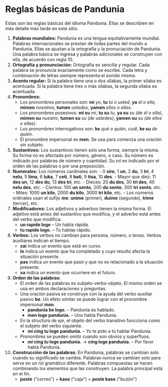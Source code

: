 # Reglas básicas de Pandunia

Estas son las reglas básicas del idioma Pandunia.
Ellas se describien en más detalle más tarde en este sitio.

1. **Palabras mundiales:**
   Pandunia es una lengua equitativamente mundial.
   Palabras internacionales se prestan de todas partes del mundo a Pandunia.
   Ellas se ajustan a la ortografía y la pronuciación de Pandunia.
   Una palabra básica se ingresa y palabras adicionales se construyen con ella, de acuerdo con regla 10.
2. **Ortografía y pronunciación:**
   Ortografía es sencilla y regular.
   Cada palabra se pronuncia exactamente como se escribe.
   Cada letra y combinación de letras siempre representa el sonido misma.
3. **Acento regular:**
   Si la palabra tiene una o dos sílabas, la primer sílaba es acentuada.
   Si la palabra tiene tres o más sílabas, la segunda sílaba es acentuada.
4. **Pronombres:**
    - Los pronombres personales son:
     **mi** _yo_, **tu** _tú o usted_, **ya** _él o ella_,
     **mimen** _nosotros_, **tumen** _ustedes_, **yamen** _ellos o ellas_.
    - Los pronombres posesivos:
     **mi su** _mi_, **tu su** _tu_, **ya su** _su (de él o ella)_,
     **mimen su** _nuestro_, **tumen su** _su (de ustedes)_, **yamen su** _su (de ellos o ellas)_.
    - Los pronombres interrogativos son:
     **ke** _qué o quién_, _cuál_, **ke su** _de quién_.
    - El pronombre impersonal es **men**.
     Se usa para comenza una oración sin subjeto.
5. **Sustantivos:**
   Los sustantivos tienen solo una forma, siempre la misma.
   Su forma no es afectada por número, género, o caso.
   Su número es indicado por palabras de número y cuantidad.
   Su rol es indicado por el orden de las palabras o por una preposición.
6. **Numerales:**
   Los números cardinales son:
       - 0 **siro**, 1 **un**, 2 **du**, 3 **tri**, 4 **nelu**, 5 **lima**, 6 **luka**,
         7 **ceti**, 8 **bati**, 9 **tisa**, 10 **des**.
       - Mayor que diez: 11 **des un**, 12 **des du**, 13 **des tri**, etc.
       - Dieces: 20 **du des**, 30 **tri des**, 40 **nelu des**, etc.
       - Cientos: 100 **un sento**, 200 **du sento**, 300 **tri sento**, etc.
       - Miles: 1000 **un kilo**, 2000 **du kilo**, 3000 **tri kilo**, etc.
       - Los números ordinales usan el sufijo **me**: **unime** (primer), **duime** (segundo), **trime** (tercer), etc.
7. **Modificadores:**
   Los adjetivos y adverbos tienen la misma forma.
   El adjetivo está antes del sustantivo que modifica,
   y el adverbo está antes del verbo que modifica.
    - **un rapide loge**
      – Un habla rápida.
    - **tu rapide loge.**
      – Tú hablas rápido.
8. **Verbos:**
   Los verbos no cambian para persona, número, o tenso.
   Verbos auxiliares indican el tiempo.
    - **zai** indica un evento que está en curso.
    - **le** indica un evento que ha completado y cuyo resulto afecta la situación presente.
    - **pas** indica un evento que pasó y que no es relacionado a la situación presente.
    - **xa** indica un evento que ocurriere en el futuro.
9. **Orden de las palabras:**
    - El orden de las palabras es subjeto-verbo-objeto.
      El mismo orden se usa en ambos declaraciones y preguntas.
    - Una oración pasiva se construye con la ayuda del verbo auxiliar pasivo **be**.
      Un efeto similar se puede lograr con el pronombre impersonal **mon**.
        - **pandunia be loge.**
          – Pandunia es hablado.
        - **men loge pandunia.**
          – Uno habla Pandunia.
    - En la _structura de eje_, el objeto del verbo transitivo
      funcciona como el subjeto del verbo siguiente.
        - **mi cing tu loge pandunia.**
          – Yo te pido a tú hablar Pandunia.
    - Pronombres se pueden omitir cuando son obvios y superfluos.
        - **_mi_ cing _tu_ loge pandunia.**
          → **cing loge pandunia.**
          – Por favor habla Pandunia.
10. **Construcción de las palabras:**
   En Pandunia, palabras se cambian solo cuando su significado se cambia.
   Palabras nunca se cambian solo para serve en un rol gramático diferente.
   Palabras compuestas se hacen combinando los elementos que las construyen.
   La palabra principal está en el fin.
    - **poste**
      ("correo") +
      **kase**
      ("caja") =
      **poste kase**
      ("buzón")

